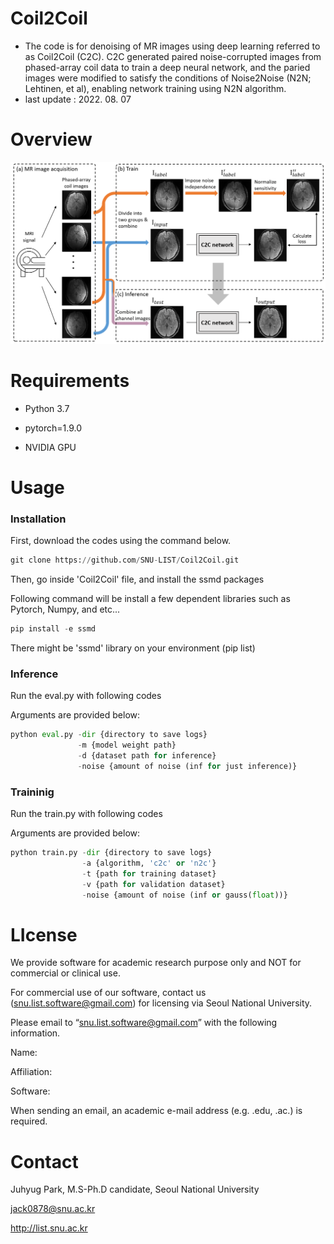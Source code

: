 # Coil2Coil
* The code is for denoising of MR images using deep learning referred to as Coil2Coil (C2C). C2C 
generated paired noise-corrupted images from phased-array coil data to train a deep neural network, and the paried images were modified to satisfy the conditions of Noise2Noise (N2N; Lehtinen, et al), enabling network training using N2N algorithm. 
* last update : 2022. 08. 07

# Overview

![figure 1](/figure.png)

# Requirements 
* Python 3.7

* pytorch=1.9.0

* NVIDIA GPU 


# Usage
### Installation

First, download the codes using the command below. 

```python
git clone https://github.com/SNU-LIST/Coil2Coil.git
```

Then, go inside 'Coil2Coil' file, and install the ssmd packages

Following command will be install a few dependent libraries such as Pytorch, Numpy, and etc...
```python
pip install -e ssmd
```
There might be 'ssmd' library on your environment (pip list)


### Inference

Run the eval.py with following codes

Arguments are provided below:
```python
python eval.py -dir {directory to save logs} 
               -m {model weight path} 
               -d {dataset path for inference} 
               -noise {amount of noise (inf for just inference)}
```


### Traininig

Run the train.py with following codes

Arguments are provided below:
```python
python train.py -dir {directory to save logs} 
                -a {algorithm, 'c2c' or 'n2c'} 
                -t {path for training dataset} 
                -v {path for validation dataset} 
                -noise {amount of noise (inf or gauss(float))}
```
# LIcense
We provide software for academic research purpose only and NOT for commercial or clinical use.

For commercial use of our software, contact us (snu.list.software@gmail.com) for licensing via Seoul National University.

Please email to “snu.list.software@gmail.com” with the following information.

Name:

Affiliation:

Software:

When sending an email, an academic e-mail address (e.g. .edu, .ac.) is required.

# Contact 
Juhyug Park, M.S-Ph.D candidate, Seoul National University

jack0878@snu.ac.kr

http://list.snu.ac.kr
